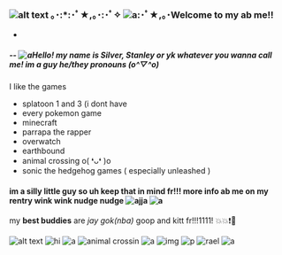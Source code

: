 ### ![alt text](https://thumbs.gfycat.com/DefiantKindAntipodesgreenparakeet-size_restricted.gif) ｡･:*:･ﾟ★,｡･:･ﾟ✧ ![a](https://i.imgur.com/d8fOJRi.gif):･ﾟ★,｡･Welcome to my ab me!!
-
##### -- ![a](https://i.imgur.com/6lrGAEW.gif)Hello! my name is **Silver**, *Stanley* or yk whatever you wanna call me! im a guy he/they pronouns (o^▽^o)
I like the games
- splatoon 1 and 3 (i dont have 
- every pokemon game
- minecraft
- parrapa the rapper
- overwatch
- earthbound
- animal crossing o( ❛ᴗ❛ )o
- sonic the hedgehog games ( especially unleashed )

#### im a silly little guy so uh keep that in mind fr!!! more info ab me on my rentry wink wink nudge nudge ![ajja](https://i.imgur.com/BGH8mGH.gif) ![a](https://i.imgur.com/NcQaKt0.gif)

my **best buddies** are *jay* *gok(nba)* goop and kitt fr!!!1111! 💥💥❗👊

![alt text](https://i.imgur.com/pf7nt2U.png)  ![hi](https://i.imgur.com/epp3DE6.png) ![a](https://i.imgur.com/QNYIda6.gif) ![animal crossin](https://i.imgur.com/cszjpln.png) ![a](https://i.imgur.com/QYsbuIp.png) ![img](https://i.imgur.com/j3AQNJv.gif) ![p](https://i.imgur.com/PlzvNRV.png) ![rael](https://i.imgur.com/YGRGfay.gif)  ![a](https://i.imgur.com/4QG8AXZ.gif)

